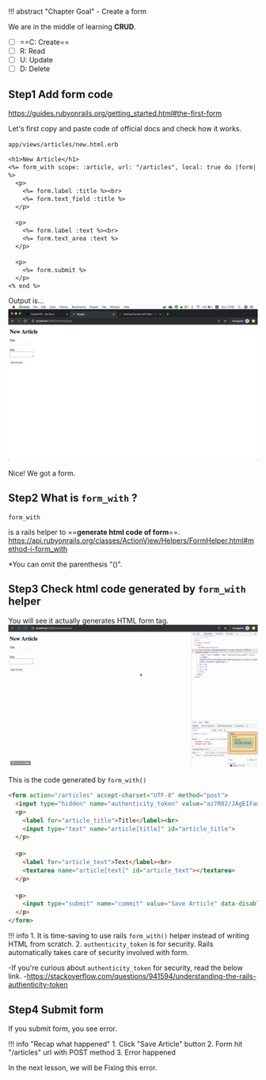 !!! abstract "Chapter Goal"
    - Create a form

We are in the middle of learning **CRUD**.

* [ ] ==C: Create==
* [ ] R: Read
* [ ] U: Update
* [ ] D: Delete

## Step1 Add form code
https://guides.rubyonrails.org/getting_started.html#the-first-form

Let's first copy and paste code of official docs and check how it works.

`app/views/articles/new.html.erb`
```erb
<h1>New Article</h1>
<%= form_with scope: :article, url: "/articles", local: true do |form| %>
  <p>
    <%= form.label :title %><br>
    <%= form.text_field :title %>
  </p>

  <p>
    <%= form.label :text %><br>
    <%= form.text_area :text %>
  </p>

  <p>
    <%= form.submit %>
  </p>
<% end %>
```

Output is...
![new-article-form.png](../img/rails-guide-basics/new-article-form.png)

Nice! We got a form.

## Step2 What is `form_with` ?

```
form_with
```

is a rails helper to ==**generate html code of form**==.
https://api.rubyonrails.org/classes/ActionView/Helpers/FormHelper.html#method-i-form_with

*You can omit the parenthesis "()".

## Step3 Check html code generated by `form_with` helper

You will see it actually generates HTML form tag.
![copy-form-with-html.gif](../img/rails-guide-basics/copy-form-with-html.gif)

This is the code generated by `form_with()`
```html hl_lines="2"
<form action="/articles" accept-charset="UTF-8" method="post">
  <input type="hidden" name="authenticity_token" value="az7R02/JAgEIFan7ZtxYGhCeZaNOlxD2ekWQCAPp3jdgGesxJJgj8oixnJcZW1Iy5Q/+mle9a45fYv8gDFwB1A==">
  <p>
    <label for="article_title">Title</label><br>
    <input type="text" name="article[title]" id="article_title">
  </p>

  <p>
    <label for="article_text">Text</label><br>
    <textarea name="article[text]" id="article_text"></textarea>
  </p>

  <p>
    <input type="submit" name="commit" value="Save Article" data-disable-with="Save Article">
  </p>
</form>
```

!!! info
    1. It is time-saving to use rails `form_with()` helper instead of writing HTML from scratch.
    2. `authenticity_token` is for security. Rails automatically takes care of security involved with form.

-If you're curious about `authenticity_token` for security, read the below link.
-https://stackoverflow.com/questions/941594/understanding-the-rails-authenticity-token


## Step4 Submit form
If you submit form, you see error.

!!! info "Recap what happened"
    1. Click "Save Article" button
    2. Form hit "/articles" url with POST method
    3. Error happened

In the next lesson, we will be Fixing this error.
